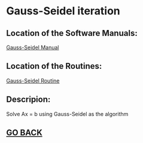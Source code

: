 # Gauss-Seidel iteration

## Location of the Software Manuals:
  
  [Gauss-Seidel Manual](https://github.com/Alekoll/Math4610/blob/master/SolutionManual/GaussSeidel.md)
 
## Location of the Routines:
  
  [Gauss-Seidel Routine](https://github.com/Alekoll/Math4610/blob/master/routines/GaussSeidel.py)

## Descripion:

Solve Ax = b using Gauss-Seidel as the algorithm
  
## [GO BACK](https://github.com/Alekoll/Math4610/tree/master/Homework/Task_Set_5)
